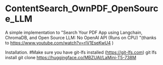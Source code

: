 # ContentSearch_OwnPDF_OpenSource_LLM

A simple implementation to "Search Your PDF App using Langchain, ChromaDB, and Open Source LLM: No OpenAI API (Runs on CPU) "(thanks to https://www.youtube.com/watch?v=rIV1EseKwU4 )


Installation.
#Make sure you have git-lfs installed (https://git-lfs.com)
git lfs install
git clone https://huggingface.co/MBZUAI/LaMini-T5-738M
